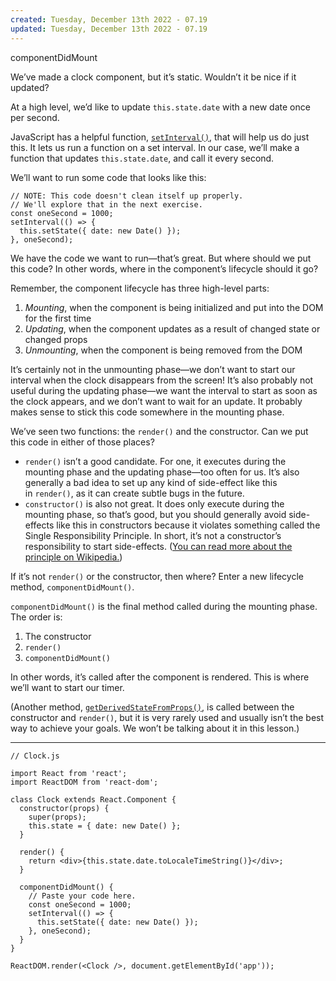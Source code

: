 ```yaml
---
created: Tuesday, December 13th 2022 - 07.19
updated: Tuesday, December 13th 2022 - 07.19
---
```

componentDidMount

We’ve made a clock component, but it’s static. Wouldn’t it be nice if it updated?

At a high level, we’d like to update `this.state.date` with a new date once per second.

JavaScript has a helpful function, [`setInterval()`](https://developer.mozilla.org/en-US/docs/Web/API/WindowOrWorkerGlobalScope/setInterval), that will help us do just this. It lets us run a function on a set interval. In our case, we’ll make a function that updates `this.state.date`, and call it every second.

We’ll want to run some code that looks like this:

```JSX
// NOTE: This code doesn't clean itself up properly.
// We'll explore that in the next exercise.
const oneSecond = 1000;
setInterval(() => {
  this.setState({ date: new Date() });
}, oneSecond);
```

We have the code we want to run—that’s great. But where should we put this code? In other words, where in the component’s lifecycle should it go?

Remember, the component lifecycle has three high-level parts:

1.  _Mounting_, when the component is being initialized and put into the DOM for the first time
2.  _Updating_, when the component updates as a result of changed state or changed props
3.  _Unmounting_, when the component is being removed from the DOM

It’s certainly not in the unmounting phase—we don’t want to start our interval when the clock disappears from the screen! It’s also probably not useful during the updating phase—we want the interval to start as soon as the clock appears, and we don’t want to wait for an update. It probably makes sense to stick this code somewhere in the mounting phase.

We’ve seen two functions: the `render()` and the constructor. Can we put this code in either of those places?

-   `render()` isn’t a good candidate. For one, it executes during the mounting phase and the updating phase—too often for us. It’s also generally a bad idea to set up any kind of side-effect like this in `render()`, as it can create subtle bugs in the future.
-   `constructor()` is also not great. It does only execute during the mounting phase, so that’s good, but you should generally avoid side-effects like this in constructors because it violates something called the Single Responsibility Principle. In short, it’s not a constructor’s responsibility to start side-effects. ([You can read more about the principle on Wikipedia.](https://en.wikipedia.org/wiki/Single-responsibility_principle))

If it’s not `render()` or the constructor, then where? Enter a new lifecycle method, `componentDidMount()`.

`componentDidMount()` is the final method called during the mounting phase. The order is:

1.  The constructor
2.  `render()`
3.  `componentDidMount()`

In other words, it’s called after the component is rendered. This is where we’ll want to start our timer.

(Another method, [`getDerivedStateFromProps()`](https://reactjs.org/docs/react-component.html#static-getderivedstatefromprops), is called between the constructor and `render()`, but it is very rarely used and usually isn’t the best way to achieve your goals. We won’t be talking about it in this lesson.)

---

```JSX
// Clock.js

import React from 'react';
import ReactDOM from 'react-dom';

class Clock extends React.Component {
  constructor(props) {
    super(props);
    this.state = { date: new Date() };
  }
  
  render() {
    return <div>{this.state.date.toLocaleTimeString()}</div>;
  }

  componentDidMount() {
    // Paste your code here.
    const oneSecond = 1000;
    setInterval(() => {
      this.setState({ date: new Date() });
    }, oneSecond);
  }
}

ReactDOM.render(<Clock />, document.getElementById('app'));
```